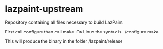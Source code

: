 # lazpaint-upstream
Repository containing all files necessary to build LazPaint.

First call configure then call make. On Linux the syntax is:
 ./configure
 make

This will produce the binary in the folder /lazpaint/release

